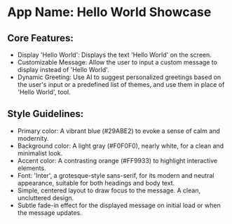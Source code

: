 # **App Name**: Hello World Showcase

## Core Features:

- Display 'Hello World': Displays the text 'Hello World' on the screen.
- Customizable Message: Allow the user to input a custom message to display instead of 'Hello World'.
- Dynamic Greeting: Use AI to suggest personalized greetings based on the user's input or a predefined list of themes, and use them in place of 'Hello World', tool.

## Style Guidelines:

- Primary color: A vibrant blue (#29ABE2) to evoke a sense of calm and modernity.
- Background color: A light gray (#F0F0F0), nearly white, for a clean and minimalist look.
- Accent color: A contrasting orange (#FF9933) to highlight interactive elements.
- Font: 'Inter', a grotesque-style sans-serif, for its modern and neutral appearance, suitable for both headings and body text.
- Simple, centered layout to draw focus to the message. A clean, uncluttered design.
- Subtle fade-in effect for the displayed message on initial load or when the message updates.
